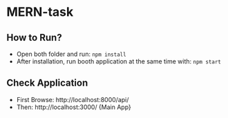 # MERN-task

## How to Run?

* Open both folder and run: `npm install`
* After installation, run booth application at the same time with: `npm start`

## Check Application

* First Browse: http://localhost:8000/api/
* Then: http://localhost:3000/ {Main App}
